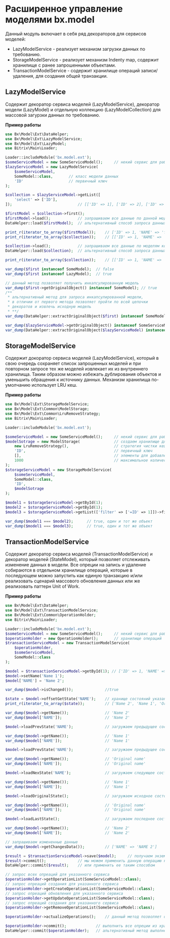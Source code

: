# Расширенное управление моделями bx.model

Данный модуль включает в себя ряд декораторов для сервисов моделей:

* LazyModelService - реализует механизм загрузки данных по требованию.
* StorageModelService - реализует механизм Indenty map, содержит хранилище с ранее запрошенными объектами.
* TransactionModelService - содержит хранилище операций записи/удаления, для создания общей транзакции.

## LazyModelService

Содержит декоратор сервиса моделей (LazyModelService), декоратор модели (LazyModel) и отдельную коллекцию (LazyModelCollection) для массовой загурзки данных по требованию.

**Пример работы**

```php
use Bx\Model\Ext\DataHelper;
use Bx\Model\Ext\LazyModelService;
use Bx\Model\Ext\LazyModel;
use Bitrix\Main\Loader;

Loader::includeModule('bx.model.ext');
$someServiceModel = new SomeServiceModel();     // некий сервис для работы с моделями
$lazyServiceModel = new LazyModelService(
    $someServiceModel,
    SomeModel::class,       // класс модели данных
    'ID'                    // первичный ключ
);

$collection = $lazyServiceModel->getList([
    'select' => ['ID'],
]);                             // [['ID' => 1], ['ID' => 2], ['ID' => 3]]

$firstModel = $collection->first();
$firstModel->load();            // запрашиваем все данные по данной модели
DataHelper::load($firstModel);  // альтернативный способ запроса данных модели

print_r(iterator_to_array($firstModel));    // ['ID' => 1, 'NAME' => 'first'...]
print_r(iterator_to_array($collection));    // [['ID' => 1, 'NAME' => 'first'...], ['ID' => 2], ['ID' => 3]]

$collection->load();            // запрашиваем все данные по моделям коллекции
DataHelper::load($collection);  // альтернативный способ запроса данных коллекции

print_r(iterator_to_array($collection));    // [['ID' => 1, 'NAME' => 'first'...], ['ID' => 2, 'NAME' => 'second'...], ['ID' => 3, 'NAME' => 'third'...]]

var_dump($first instanceof SomeModel);  // false
var_dump($first instanceof LazyModel);  // true

// данный метод позволяет получить инкапсулированную модель
var_dump($first->getOriginalObject() instanceof SomeModel); // true
/** 
 * альтернативный метод для запроса инкапсулированной модели, 
 * в отличии от первого метода позволяет пройти по всей цепочки 
 * декоратов и извлечь исходную модель 
 * **/
var_dump(DataHelper::extractOriginalObject($first) instanceof SomeModel); // true

var_dump($lazyServiceModel->getOriginalObject() instanceof SomeServiceModel); // true
var_dump(DataHelper::extractOriginalObject($lazyServiceModel) instanceof SomeServiceModel); // true
```

## StorageModelService

Содержит докоратор сервиса моделей (LazyModelService), который в свою очередь сохраняет список запрошенных моделей и при повторном запросе тех же моделей извлекает их из внутреннего хранилища. Таким образом можно избежать дублирования объектов и уменьшить обращения к источнику данных. Механизм хранилища по-умолчанию использует LRU кеш.

**Пример работы**

```php
use Bx\Model\Ext\StorageModelService;
use Bx\Model\Ext\Common\ModelStorage;
use Bx\Model\Ext\Common\LruRemoveStrategy;
use Bitrix\Main\Loader;

Loader::includeModule('bx.model.ext');

$someServiceModel = new SomeServiceModel();     // некий сервис для работы с моделями
$modelSotrage = new ModelStorage(               // создаем хранилище для моделей
    new LruRemoveStrategy(),                    // стратегия чистки кеша
    'ID',                                       // первичный ключ
    [],                                         // элементы для добавления в хранилище
    1000                                        // максимальное количество элементов в хранилище
);
$storageServiceModel = new StorageModelService(
    $someServiceModel,
    SomeModel::class,
    'ID',
    $modelSotrage
);

$model1 = $storageServiceModel->getById(1);
$model2 = $storageServiceModel->getById(1);
$model3 = $storageServiceModel->getList(['filter' => ['=ID' => 1]])->first();

var_dump($model1 === $model2);      // true, один и тот же объект
var_dump($model1 === $model3);      // true, один и тот же объект
```

## TransactionModelService

Содержит декоратор сервиса моделей (TransactionModelService) и декоратор моделей (StateModel), который позволяет отслеживать изменение данных в модели. Все опреции на запись и удаление собираются в отдельном хранилище операций, которые в последующем можно запустить как единую транзакцию и/или реализовать сценарий массового обновления данных или же реализовать паттерн Unit of Work.

**Пример работы**

```php
use Bx\Model\Ext\DataHelper;
use Bx\Model\Ext\TransactionModelService;
use Bx\Model\Ext\Common\OperationHolder;
use Bitrix\Main\Loader;

Loader::includeModule('bx.model.ext');
$someServiceModel = new SomeServiceModel();     // некий сервис для работы с моделями
$operationHolder = new OperationHolder();       // хранилище операций
$transactionServiceModel = new TransactionModelService(
    $operationHolder,
    $someServiceModel,
    SomeModel::class
);

$model = $transactionServiceModel->getById(1); // ['ID' => 1, 'NAME' => 'Original name']
$model->setName('Name 1');
$model['NAME'] = 'Name 2';

var_dump($model->isChanged());              //true

$state = $model->offsetGetState('NAME');    // хранище состояний указанного поля
print_r(iterator_to_array($state));         // ['Name 2', 'Name 1', 'Original name']

var_dump($model->getName());                // 'Name 2'
var_dump($model['NAME']);                   // 'Name 2'

$model->loadPrevState('NAME');              // загружаем предыдущее состояние поля

var_dump($model->getName());                // 'Name 1'
var_dump($model['NAME']);                   // 'Name 1'

$model->loadPrevState('NAME');              // загружаем предыдущее состояние поля

var_dump($model->getName());                // 'Original name'
var_dump($model['NAME']);                   // 'Original name'

$model->loadNexState('NAME');               // загружаем следующее состояние поля

var_dump($model->getName());                // 'Name 1'
var_dump($model['NAME']);                   // 'Name 1'

$model->loadOriginalState();                // загружаем исходное состояние всех полей модели

var_dump($model->getName());                // 'Original name'
var_dump($model['NAME']);                   // 'Original name'

$model->loadLastState();                    // загружаем последнее состояние всех полей модели

var_dump($model->getName());                // 'Name 2'
var_dump($model['NAME']);                   // 'Name 2'

// запрашиваем измененные данные
var_dump($model->getChangesData());         // ['NAME' => 'NAME 2']

$result = $transactionServiceModel->save($model);     // получаем экземпляр TransactionResult, данная операция добавлена в хранилище операций, но не была применена
$result->commit();              // мы можем применить данную операцию на месте
DataHelper::commit($result);    // или применить ее таким способом

// запрос всех опреаций для указанного сервиса
$operationHolder->getOperationList(SomeServiceModel::class);
// запрос опреаций создания для указанного сервиса
$operationHolder->getCreateOperationList(SomeServiceModel::class); 
// запрос опреаций обновления для указанного сервиса
$operationHolder->getUpdateOperationList(SomeServiceModel::class); 
// запрос опреаций создания для указанного сервиса
$operationHolder->getRemoveOperationList(SomeServiceModel::class);

$operationHolder->actualizeOperations();    // данный метод позволяет отчистить хранилище от ранее выполненных операции и устанить конфликтующие операции

$operationHolder->commit();             // выполнить все опреции из хранилища и отчистить хранилище
DataHelper::commit($operationHolder);   // альтернативный метод выполнения операций из хранилища
```